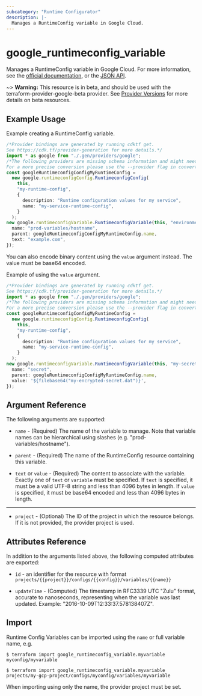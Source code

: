 ```yaml
---
subcategory: "Runtime Configurator"
description: |-
  Manages a RuntimeConfig variable in Google Cloud.
---
```


# google\_runtimeconfig\_variable

Manages a RuntimeConfig variable in Google Cloud. For more information, see the
[official documentation](https://cloud.google.com/deployment-manager/runtime-configurator/),
or the
[JSON API](https://cloud.google.com/deployment-manager/runtime-configurator/reference/rest/).

\~> **Warning:** This resource is in beta, and should be used with the terraform-provider-google-beta provider.
See [Provider Versions](https://terraform.io/docs/providers/google/guides/provider_versions.html) for more details on beta resources.

## Example Usage

Example creating a RuntimeConfig variable.

```typescript
/*Provider bindings are generated by running cdktf get.
See https://cdk.tf/provider-generation for more details.*/
import * as google from "./.gen/providers/google";
/*The following providers are missing schema information and might need manual adjustments to synthesize correctly: google.
For a more precise conversion please use the --provider flag in convert.*/
const googleRuntimeconfigConfigMyRuntimeConfig =
  new google.runtimeconfigConfig.RuntimeconfigConfig(
    this,
    "my-runtime-config",
    {
      description: "Runtime configuration values for my service",
      name: "my-service-runtime-config",
    }
  );
new google.runtimeconfigVariable.RuntimeconfigVariable(this, "environment", {
  name: "prod-variables/hostname",
  parent: googleRuntimeconfigConfigMyRuntimeConfig.name,
  text: "example.com",
});

```

You can also encode binary content using the `value` argument instead. The
value must be base64 encoded.

Example of using the `value` argument.

```typescript
/*Provider bindings are generated by running cdktf get.
See https://cdk.tf/provider-generation for more details.*/
import * as google from "./.gen/providers/google";
/*The following providers are missing schema information and might need manual adjustments to synthesize correctly: google.
For a more precise conversion please use the --provider flag in convert.*/
const googleRuntimeconfigConfigMyRuntimeConfig =
  new google.runtimeconfigConfig.RuntimeconfigConfig(
    this,
    "my-runtime-config",
    {
      description: "Runtime configuration values for my service",
      name: "my-service-runtime-config",
    }
  );
new google.runtimeconfigVariable.RuntimeconfigVariable(this, "my-secret", {
  name: "secret",
  parent: googleRuntimeconfigConfigMyRuntimeConfig.name,
  value: '${filebase64("my-encrypted-secret.dat")}',
});

```

## Argument Reference

The following arguments are supported:

*   `name` - (Required) The name of the variable to manage. Note that variable
    names can be hierarchical using slashes (e.g. "prod-variables/hostname").

*   `parent` - (Required) The name of the RuntimeConfig resource containing this
    variable.

*   `text` or `value` - (Required) The content to associate with the variable.
    Exactly one of `text` or `variable` must be specified. If `text` is specified,
    it must be a valid UTF-8 string and less than 4096 bytes in length. If `value`
    is specified, it must be base64 encoded and less than 4096 bytes in length.

***

* `project` - (Optional) The ID of the project in which the resource belongs. If it
  is not provided, the provider project is used.

## Attributes Reference

In addition to the arguments listed above, the following computed attributes are
exported:

*   `id` - an identifier for the resource with format `projects/{{project}}/configs/{{config}}/variables/{{name}}`

*   `updateTime` - (Computed) The timestamp in RFC3339 UTC "Zulu" format,
    accurate to nanoseconds, representing when the variable was last updated.
    Example: "2016-10-09T12:33:37.578138407Z".

## Import

Runtime Config Variables can be imported using the `name` or full variable name, e.g.

```console
$ terraform import google_runtimeconfig_variable.myvariable myconfig/myvariable
```

```console
$ terraform import google_runtimeconfig_variable.myvariable projects/my-gcp-project/configs/myconfig/variables/myvariable
```

When importing using only the name, the provider project must be set.
